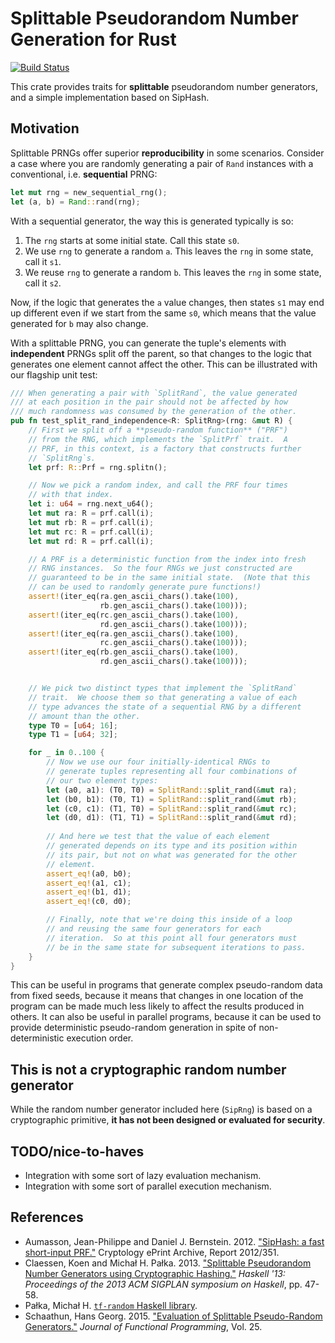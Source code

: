 # Splittable Pseudorandom Number Generation for Rust

[![Build Status](https://travis-ci.org/sacundim/rust-rand-split.svg?branch=master)](https://travis-ci.org/sacundim/rust-rand-split)

This crate provides traits for **splittable** pseudorandom number
generators, and a simple implementation based on SipHash.


## Motivation

Splittable PRNGs offer superior **reproducibility** in some scenarios.
Consider a case where you are randomly generating a pair of `Rand`
instances with a conventional, i.e. **sequential** PRNG:

```rust
let mut rng = new_sequential_rng();
let (a, b) = Rand::rand(rng);
```

With a sequential generator, the way this is generated typically is so:

1. The `rng` starts at some initial state.  Call this state `s0`.
2. We use `rng` to generate a random `a`.  This leaves the `rng` in
   some state, call it `s1`.
3. We reuse `rng` to generate a random `b`.  This leaves the `rng` in
   some state, call it `s2`.

Now, if the logic that generates the `a` value changes, then states
`s1` may end up different even if we start from the same `s0`, which
means that the value generated for `b` may also change.

With a splittable PRNG, you can generate the tuple's elements with
**independent** PRNGs split off the parent, so that changes to the
logic that generates one element cannot affect the other.  This can be
illustrated with our flagship unit test:

```rust
/// When generating a pair with `SplitRand`, the value generated
/// at each position in the pair should not be affected by how
/// much randomness was consumed by the generation of the other.
pub fn test_split_rand_independence<R: SplitRng>(rng: &mut R) {
    // First we split off a **pseudo-random function** ("PRF")
    // from the RNG, which implements the `SplitPrf` trait.  A
    // PRF, in this context, is a factory that constructs further
    // `SplitRng`s.
    let prf: R::Prf = rng.splitn();

    // Now we pick a random index, and call the PRF four times
    // with that index.
    let i: u64 = rng.next_u64();
    let mut ra: R = prf.call(i);
    let mut rb: R = prf.call(i);
    let mut rc: R = prf.call(i);
    let mut rd: R = prf.call(i);

    // A PRF is a deterministic function from the index into fresh
    // RNG instances.  So the four RNGs we just constructed are
    // guaranteed to be in the same initial state.  (Note that this
    // can be used to randomly generate pure functions!)
    assert!(iter_eq(ra.gen_ascii_chars().take(100),
                    rb.gen_ascii_chars().take(100)));
    assert!(iter_eq(rc.gen_ascii_chars().take(100),
                    rd.gen_ascii_chars().take(100)));
    assert!(iter_eq(ra.gen_ascii_chars().take(100),
                    rc.gen_ascii_chars().take(100)));
    assert!(iter_eq(rb.gen_ascii_chars().take(100),
                    rd.gen_ascii_chars().take(100)));


    // We pick two distinct types that implement the `SplitRand`
    // trait.  We choose them so that generating a value of each
    // type advances the state of a sequential RNG by a different
    // amount than the other.
    type T0 = [u64; 16];
    type T1 = [u64; 32];

    for _ in 0..100 {
        // Now we use our four initially-identical RNGs to
        // generate tuples representing all four combinations of
        // our two element types:
        let (a0, a1): (T0, T0) = SplitRand::split_rand(&mut ra);
        let (b0, b1): (T0, T1) = SplitRand::split_rand(&mut rb);
        let (c0, c1): (T1, T0) = SplitRand::split_rand(&mut rc);
        let (d0, d1): (T1, T1) = SplitRand::split_rand(&mut rd);
        
        // And here we test that the value of each element
        // generated depends on its type and its position within
        // its pair, but not on what was generated for the other
        // element.
        assert_eq!(a0, b0);
        assert_eq!(a1, c1);
        assert_eq!(b1, d1);
        assert_eq!(c0, d0);

        // Finally, note that we're doing this inside of a loop
        // and reusing the same four generators for each
        // iteration.  So at this point all four generators must
        // be in the same state for subsequent iterations to pass.
    }
}
```

This can be useful in programs that generate complex pseudo-random
data from fixed seeds, because it means that changes in one location
of the program can be made much less likely to affect the results
produced in others.  It can also be useful in parallel programs,
because it can be used to provide deterministic pseudo-random
generation in spite of non-deterministic execution order.


## This is not a cryptographic random number generator

While the random number generator included here (`SipRng`) is based on
a cryptographic primitive, **it has not been designed or evaluated for
security**.


## TODO/nice-to-haves

* Integration with some sort of lazy evaluation mechanism.
* Integration with some sort of parallel execution mechanism.

## References

* Aumasson, Jean-Philippe and Daniel J. Bernstein.  2012.
  ["SipHash: a fast short-input PRF."](https://eprint.iacr.org/2012/351)
  Cryptology ePrint Archive, Report 2012/351.
* Claessen, Koen and Michał H. Pałka.  2013.  ["Splittable
  Pseudorandom Number Generators using Cryptographic
  Hashing."](http://publications.lib.chalmers.se/records/fulltext/183348/local_183348.pdf)
  *Haskell '13: Proceedings of the 2013 ACM SIGPLAN symposium on
  Haskell*, pp. 47-58.
* Pałka, Michał H.
  [`tf-random` Haskell library](https://hackage.haskell.org/package/tf-random).
* Schaathun, Hans Georg.  2015.
  ["Evaluation of Splittable Pseudo-Random Generators."](http://www.hg.schaathun.net/research/Papers/hgs2015jfp.pdf)
  *Journal of Functional Programming*, Vol. 25.
